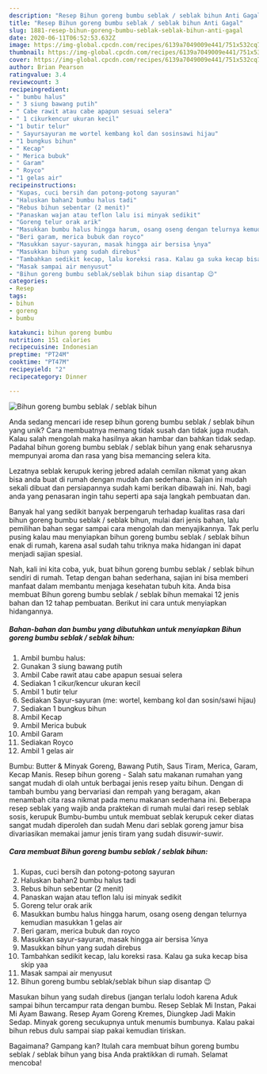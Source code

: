 ```yaml
---
description: "Resep Bihun goreng bumbu seblak / seblak bihun Anti Gagal"
title: "Resep Bihun goreng bumbu seblak / seblak bihun Anti Gagal"
slug: 1881-resep-bihun-goreng-bumbu-seblak-seblak-bihun-anti-gagal
date: 2020-06-11T06:52:53.632Z
image: https://img-global.cpcdn.com/recipes/6139a7049009e441/751x532cq70/bihun-goreng-bumbu-seblak-seblak-bihun-foto-resep-utama.jpg
thumbnail: https://img-global.cpcdn.com/recipes/6139a7049009e441/751x532cq70/bihun-goreng-bumbu-seblak-seblak-bihun-foto-resep-utama.jpg
cover: https://img-global.cpcdn.com/recipes/6139a7049009e441/751x532cq70/bihun-goreng-bumbu-seblak-seblak-bihun-foto-resep-utama.jpg
author: Brian Pearson
ratingvalue: 3.4
reviewcount: 3
recipeingredient:
- " bumbu halus"
- " 3 siung bawang putih"
- " Cabe rawit atau cabe apapun sesuai selera"
- " 1 cikurkencur ukuran kecil"
- "1 butir telur"
- " Sayursayuran me wortel kembang kol dan sosinsawi hijau"
- "1 bungkus bihun"
- " Kecap"
- " Merica bubuk"
- " Garam"
- " Royco"
- "1 gelas air"
recipeinstructions:
- "Kupas, cuci bersih dan potong-potong sayuran"
- "Haluskan bahan2 bumbu halus tadi"
- "Rebus bihun sebentar (2 menit)"
- "Panaskan wajan atau teflon lalu isi minyak sedikit"
- "Goreng telur orak arik"
- "Masukkan bumbu halus hingga harum, osang oseng dengan telurnya kemudian masukkan 1 gelas air"
- "Beri garam, merica bubuk dan royco"
- "Masukkan sayur-sayuran, masak hingga air bersisa ¼nya"
- "Masukkan bihun yang sudah direbus"
- "Tambahkan sedikit kecap, lalu koreksi rasa. Kalau ga suka kecap bisa skip yaa"
- "Masak sampai air menyusut"
- "Bihun goreng bumbu seblak/seblak bihun siap disantap 😉"
categories:
- Resep
tags:
- bihun
- goreng
- bumbu

katakunci: bihun goreng bumbu 
nutrition: 151 calories
recipecuisine: Indonesian
preptime: "PT24M"
cooktime: "PT47M"
recipeyield: "2"
recipecategory: Dinner

---
```



![Bihun goreng bumbu seblak / seblak bihun](https://img-global.cpcdn.com/recipes/6139a7049009e441/751x532cq70/bihun-goreng-bumbu-seblak-seblak-bihun-foto-resep-utama.jpg)

Anda sedang mencari ide resep bihun goreng bumbu seblak / seblak bihun yang unik? Cara membuatnya memang tidak susah dan tidak juga mudah. Kalau salah mengolah maka hasilnya akan hambar dan bahkan tidak sedap. Padahal bihun goreng bumbu seblak / seblak bihun yang enak seharusnya mempunyai aroma dan rasa yang bisa memancing selera kita.

Lezatnya seblak kerupuk kering jebred adalah cemilan nikmat yang akan bisa anda buat di rumah dengan mudah dan sederhana. Sajian ini mudah sekali dibuat dan persiapannya sudah kami berikan dibawah ini. Nah, bagi anda yang penasaran ingin tahu seperti apa saja langkah pembuatan dan.

Banyak hal yang sedikit banyak berpengaruh terhadap kualitas rasa dari bihun goreng bumbu seblak / seblak bihun, mulai dari jenis bahan, lalu pemilihan bahan segar sampai cara mengolah dan menyajikannya. Tak perlu pusing kalau mau menyiapkan bihun goreng bumbu seblak / seblak bihun enak di rumah, karena asal sudah tahu triknya maka hidangan ini dapat menjadi sajian spesial.


Nah, kali ini kita coba, yuk, buat bihun goreng bumbu seblak / seblak bihun sendiri di rumah. Tetap dengan bahan sederhana, sajian ini bisa memberi manfaat dalam membantu menjaga kesehatan tubuh kita. Anda bisa membuat Bihun goreng bumbu seblak / seblak bihun memakai 12 jenis bahan dan 12 tahap pembuatan. Berikut ini cara untuk menyiapkan hidangannya.

<!--inarticleads1-->

##### Bahan-bahan dan bumbu yang dibutuhkan untuk menyiapkan Bihun goreng bumbu seblak / seblak bihun:

1. Ambil  bumbu halus:
1. Gunakan  3 siung bawang putih
1. Ambil  Cabe rawit atau cabe apapun sesuai selera
1. Sediakan  1 cikur/kencur ukuran kecil
1. Ambil 1 butir telur
1. Sediakan  Sayur-sayuran (me: wortel, kembang kol dan sosin/sawi hijau)
1. Sediakan 1 bungkus bihun
1. Ambil  Kecap
1. Ambil  Merica bubuk
1. Ambil  Garam
1. Sediakan  Royco
1. Ambil 1 gelas air


Bumbu: Butter &amp; Minyak Goreng, Bawang Putih, Saus Tiram, Merica, Garam, Kecap Manis. Resep bihun goreng - Salah satu makanan rumahan yang sangat mudah di olah untuk berbagai jenis resep yaitu bihun. Dengan di tambah bumbu yang bervariasi dan rempah yang beragam, akan menambah cita rasa nikmat pada menu makanan sederhana ini. Beberapa resep seblak yang wajib anda praktekan di rumah mulai dari resep seblak sosis, kerupuk Bumbu-bumbu untuk membuat seblak kerupuk ceker diatas sangat mudah diperoleh dan sudah Menu dari seblak goreng jamur bisa divariasikan memakai jamur jenis tiram yang sudah disuwir-suwir. 

<!--inarticleads2-->

##### Cara membuat Bihun goreng bumbu seblak / seblak bihun:

1. Kupas, cuci bersih dan potong-potong sayuran
1. Haluskan bahan2 bumbu halus tadi
1. Rebus bihun sebentar (2 menit)
1. Panaskan wajan atau teflon lalu isi minyak sedikit
1. Goreng telur orak arik
1. Masukkan bumbu halus hingga harum, osang oseng dengan telurnya kemudian masukkan 1 gelas air
1. Beri garam, merica bubuk dan royco
1. Masukkan sayur-sayuran, masak hingga air bersisa ¼nya
1. Masukkan bihun yang sudah direbus
1. Tambahkan sedikit kecap, lalu koreksi rasa. Kalau ga suka kecap bisa skip yaa
1. Masak sampai air menyusut
1. Bihun goreng bumbu seblak/seblak bihun siap disantap 😉


Masukan bihun yang sudah direbus (jangan terlalu lodoh karena Aduk sampai bihun tercampur rata dengan bumbu. Resep Seblak Mi Instan, Pakai Mi Ayam Bawang. Resep Ayam Goreng Kremes, Diungkep Jadi Makin Sedap. Minyak goreng secukupnya untuk menumis bumbunya. Kalau pakai bihun rebus dulu sampai siap pakai kemudian tiriskan. 

Bagaimana? Gampang kan? Itulah cara membuat bihun goreng bumbu seblak / seblak bihun yang bisa Anda praktikkan di rumah. Selamat mencoba!
